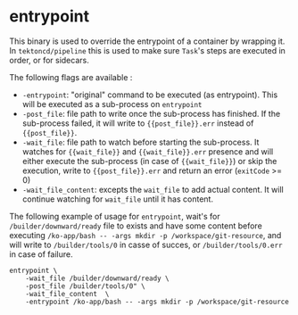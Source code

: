 # entrypoint

This binary is used to override the entrypoint of a container by
wrapping it. In `tektoncd/pipeline` this is used to make sure `Task`'s
steps are executed in order, or for sidecars.

The following flags are available :
- `-entrypoint`: "original" command to be executed (as
  entrypoint). This will be executed as a sub-process on `entrypoint`
- `-post_file`: file path to write once the sub-process has
  finished. If the sub-process failed, it will write to
  `{{post_file}}.err` instead of `{{post_file}}`.
- `-wait_file`: file path to watch before starting the sub-process. It
  watches for `{{wait_file}}` and `{{wait_file}}.err` presence and
  will either execute the sub-process (in case of `{{wait_file}}`) or
  skip the execution, write to `{{post_file}}.err` and return an error
  (`exitCode` >= 0)
- `-wait_file_content`: excepts the `wait_file` to add actual
  content. It will continue watching for `wait_file` until it has
  content.

The following example of usage for `entrypoint`, wait's for
`/builder/downward/ready` file to exists and have some content before
executing `/ko-app/bash -- -args mkdir -p /workspace/git-resource`,
and will write to `/builder/tools/0` in casse of succes, or
`/builder/tools/0.err` in case of failure.

```
entrypoint \
	-wait_file /builder/downward/ready \
	-post_file /builder/tools/0" \
	-wait_file_content  \
	-entrypoint /ko-app/bash -- -args mkdir -p /workspace/git-resource
```
